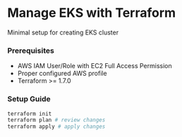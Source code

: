 # Manage EKS with Terraform

Minimal setup for creating EKS cluster

### Prerequisites

- AWS IAM User/Role with EC2 Full Access Permission
- Proper configured AWS profile
- Terraform >= 1.7.0

### Setup Guide

```bash
terraform init
terraform plan # review changes
terraform apply # apply changes
```
